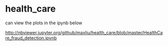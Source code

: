 # health_care

can view the plots in the ipynb below

http://nbviewer.jupyter.org/github/maxliu/health_care/blob/master/HealthCare_fraud_detection.ipynb
